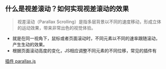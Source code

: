 ## 什么是视差滚动？如何实现视差滚动的效果

> 视差滚动（Parallax Scrolling）是指多层背景以不同的速度移动，形成立体的运动效果，带来非常出色的视觉体验。


* 就是在同一视角下，鼠标或者页面滚动时，不同元素以不同的速率跟随滚动，产生生动的效果。
* 根据页面滚动高度的变化，JS相应调整不同元素的不同位移，常见的插件有


[插件 parallax.js](https://pixelcog.github.io/parallax.js/)